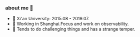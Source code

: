 ### about me 👋

- 🌱 Xi'an University: 2015.08 - 2019.07.
- 🍉 Working in Shanghai.Focus and work on observability. 
- 🍎 Tends to do challenging things and has a strange temper.
